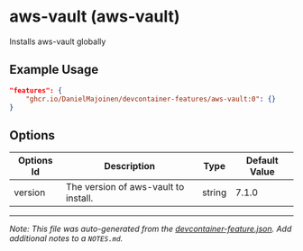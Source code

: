 
# aws-vault (aws-vault)

Installs aws-vault globally

## Example Usage

```json
"features": {
    "ghcr.io/DanielMajoinen/devcontainer-features/aws-vault:0": {}
}
```

## Options

| Options Id | Description | Type | Default Value |
|-----|-----|-----|-----|
| version | The version of aws-vault to install. | string | 7.1.0 |



---

_Note: This file was auto-generated from the [devcontainer-feature.json](https://github.com/DanielMajoinen/devcontainer-features/blob/main/src/aws-vault/devcontainer-feature.json).  Add additional notes to a `NOTES.md`._

